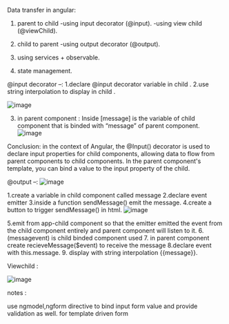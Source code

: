 Data transfer in angular:


1. parent to child
-using input decorator (@input).
-using view child (@viewChild).

2. child to parent
-using output decorator (@output).

3. using services + observable.

4. state management.
















@input decorator –:
1.declare @input decorator variable in child .
2.use string interpolation to display in child .

![image](https://github.com/Darpan10/login-crud/assets/49149019/2e53c404-cd93-4dd8-8932-ff43cd18c487)


 

3. in parent component :
Inside [message] is the variable of child component that is binded with “message” of parent component.
 ![image](https://github.com/Darpan10/login-crud/assets/49149019/fb86979c-dac5-450e-89ce-3a935d358fcf)

Conclusion: in the context of Angular, the @Input() decorator is used to declare input properties for child components, allowing data to flow from parent components to child components.
In the parent component's template, you can bind a value to the input property of the child.
























@output –:
![image](https://github.com/Darpan10/login-crud/assets/49149019/82690e19-31f7-4125-b21b-1e0cdb18a391)

 
1.create a variable in child component called message 
2.declare event emitter 
3.inside a function sendMessage() emit the message.
4.create a button to trigger sendMessage() in html.
 ![image](https://github.com/Darpan10/login-crud/assets/49149019/5818ffd7-9852-42fd-bcae-db8ef425b20c)


5.emit from app-child component so that the emitter emitted the event from the child component entirely <app-child> and parent component will listen to it.
6.(messagevent) is child binded component used <app-child>
7. in parent component create recieveMessage($event) to receive the message 
8.declare event with this.message.
9. display with string interpolation {{message}}.




Viewchild :
 


![image](https://github.com/Darpan10/login-crud/assets/49149019/b5d37479-5800-4e50-9e0a-28c08be289fc)



notes : 

use ngmodel,ngform directive to bind input form value and 
provide validation as well. for template driven form

















